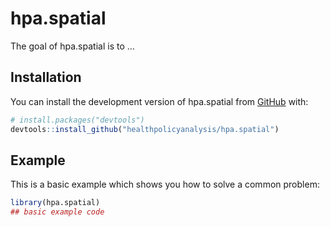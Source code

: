 
<!-- README.md is generated from README.Rmd. Please edit that file -->

# hpa.spatial

<!-- badges: start -->
<!-- badges: end -->

The goal of hpa.spatial is to …

## Installation

You can install the development version of hpa.spatial from
[GitHub](https://github.com/) with:

``` r
# install.packages("devtools")
devtools::install_github("healthpolicyanalysis/hpa.spatial")
```

## Example

This is a basic example which shows you how to solve a common problem:

``` r
library(hpa.spatial)
## basic example code
```
